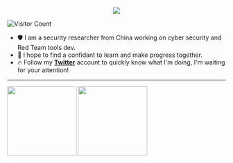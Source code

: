 <p align="center"><img src="https://i.imgur.com/A6bWGFl.gif"/></p>

![Visitor Count](https://profile-counter.glitch.me/ExpLangcn/count.svg)

- 🛡️ I am a security researcher from China working on cyber security and Red Team tools dev.
- 👾 I hope to find a confidant to learn and make progress together.
- 🔥 Follow my [**Twitter**](https://twitter.com/ExpLang_Cn) account to quickly know what I'm doing, I'm waiting for your attention!
  
---

<div>
  <a href="https://twitter.com/ExpLang_Cn">
    <img align="left" height="160" src="https://github-readme-stats.vercel.app/api/top-langs/?username=ExpLangcn&layout=compact" />
  </a>
  <a href="https://twitter.com/ExpLang_Cn">
    <img align="left" height="160" src="https://github-readme-stats.vercel.app/api?username=ExpLangcn&show_icons=true&count_private=true" />
  </a>
</div>
